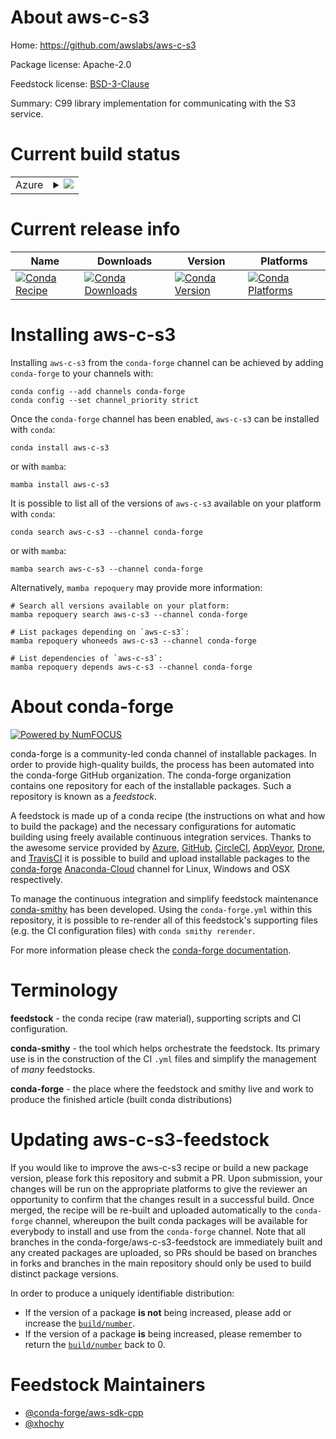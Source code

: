 About aws-c-s3
==============

Home: https://github.com/awslabs/aws-c-s3

Package license: Apache-2.0

Feedstock license: [BSD-3-Clause](https://github.com/conda-forge/aws-c-s3-feedstock/blob/main/LICENSE.txt)

Summary: C99 library implementation for communicating with the S3 service.

Current build status
====================


<table>
    
  <tr>
    <td>Azure</td>
    <td>
      <details>
        <summary>
          <a href="https://dev.azure.com/conda-forge/feedstock-builds/_build/latest?definitionId=&branchName=main">
            <img src="https://dev.azure.com/conda-forge/feedstock-builds/_apis/build/status/aws-c-s3-feedstock?branchName=main">
          </a>
        </summary>
        <table>
          <thead><tr><th>Variant</th><th>Status</th></tr></thead>
          <tbody><tr>
              <td>linux_64_openssl1.1.1</td>
              <td>
                <a href="https://dev.azure.com/conda-forge/feedstock-builds/_build/latest?definitionId=&branchName=main">
                  <img src="https://dev.azure.com/conda-forge/feedstock-builds/_apis/build/status/aws-c-s3-feedstock?branchName=main&jobName=linux&configuration=linux%20linux_64_openssl1.1.1" alt="variant">
                </a>
              </td>
            </tr><tr>
              <td>linux_64_openssl3</td>
              <td>
                <a href="https://dev.azure.com/conda-forge/feedstock-builds/_build/latest?definitionId=&branchName=main">
                  <img src="https://dev.azure.com/conda-forge/feedstock-builds/_apis/build/status/aws-c-s3-feedstock?branchName=main&jobName=linux&configuration=linux%20linux_64_openssl3" alt="variant">
                </a>
              </td>
            </tr><tr>
              <td>linux_aarch64_openssl1.1.1</td>
              <td>
                <a href="https://dev.azure.com/conda-forge/feedstock-builds/_build/latest?definitionId=&branchName=main">
                  <img src="https://dev.azure.com/conda-forge/feedstock-builds/_apis/build/status/aws-c-s3-feedstock?branchName=main&jobName=linux&configuration=linux%20linux_aarch64_openssl1.1.1" alt="variant">
                </a>
              </td>
            </tr><tr>
              <td>linux_aarch64_openssl3</td>
              <td>
                <a href="https://dev.azure.com/conda-forge/feedstock-builds/_build/latest?definitionId=&branchName=main">
                  <img src="https://dev.azure.com/conda-forge/feedstock-builds/_apis/build/status/aws-c-s3-feedstock?branchName=main&jobName=linux&configuration=linux%20linux_aarch64_openssl3" alt="variant">
                </a>
              </td>
            </tr><tr>
              <td>linux_ppc64le_openssl1.1.1</td>
              <td>
                <a href="https://dev.azure.com/conda-forge/feedstock-builds/_build/latest?definitionId=&branchName=main">
                  <img src="https://dev.azure.com/conda-forge/feedstock-builds/_apis/build/status/aws-c-s3-feedstock?branchName=main&jobName=linux&configuration=linux%20linux_ppc64le_openssl1.1.1" alt="variant">
                </a>
              </td>
            </tr><tr>
              <td>linux_ppc64le_openssl3</td>
              <td>
                <a href="https://dev.azure.com/conda-forge/feedstock-builds/_build/latest?definitionId=&branchName=main">
                  <img src="https://dev.azure.com/conda-forge/feedstock-builds/_apis/build/status/aws-c-s3-feedstock?branchName=main&jobName=linux&configuration=linux%20linux_ppc64le_openssl3" alt="variant">
                </a>
              </td>
            </tr><tr>
              <td>osx_64</td>
              <td>
                <a href="https://dev.azure.com/conda-forge/feedstock-builds/_build/latest?definitionId=&branchName=main">
                  <img src="https://dev.azure.com/conda-forge/feedstock-builds/_apis/build/status/aws-c-s3-feedstock?branchName=main&jobName=osx&configuration=osx%20osx_64_" alt="variant">
                </a>
              </td>
            </tr><tr>
              <td>osx_arm64</td>
              <td>
                <a href="https://dev.azure.com/conda-forge/feedstock-builds/_build/latest?definitionId=&branchName=main">
                  <img src="https://dev.azure.com/conda-forge/feedstock-builds/_apis/build/status/aws-c-s3-feedstock?branchName=main&jobName=osx&configuration=osx%20osx_arm64_" alt="variant">
                </a>
              </td>
            </tr><tr>
              <td>win_64</td>
              <td>
                <a href="https://dev.azure.com/conda-forge/feedstock-builds/_build/latest?definitionId=&branchName=main">
                  <img src="https://dev.azure.com/conda-forge/feedstock-builds/_apis/build/status/aws-c-s3-feedstock?branchName=main&jobName=win&configuration=win%20win_64_" alt="variant">
                </a>
              </td>
            </tr>
          </tbody>
        </table>
      </details>
    </td>
  </tr>
</table>

Current release info
====================

| Name | Downloads | Version | Platforms |
| --- | --- | --- | --- |
| [![Conda Recipe](https://img.shields.io/badge/recipe-aws--c--s3-green.svg)](https://anaconda.org/conda-forge/aws-c-s3) | [![Conda Downloads](https://img.shields.io/conda/dn/conda-forge/aws-c-s3.svg)](https://anaconda.org/conda-forge/aws-c-s3) | [![Conda Version](https://img.shields.io/conda/vn/conda-forge/aws-c-s3.svg)](https://anaconda.org/conda-forge/aws-c-s3) | [![Conda Platforms](https://img.shields.io/conda/pn/conda-forge/aws-c-s3.svg)](https://anaconda.org/conda-forge/aws-c-s3) |

Installing aws-c-s3
===================

Installing `aws-c-s3` from the `conda-forge` channel can be achieved by adding `conda-forge` to your channels with:

```
conda config --add channels conda-forge
conda config --set channel_priority strict
```

Once the `conda-forge` channel has been enabled, `aws-c-s3` can be installed with `conda`:

```
conda install aws-c-s3
```

or with `mamba`:

```
mamba install aws-c-s3
```

It is possible to list all of the versions of `aws-c-s3` available on your platform with `conda`:

```
conda search aws-c-s3 --channel conda-forge
```

or with `mamba`:

```
mamba search aws-c-s3 --channel conda-forge
```

Alternatively, `mamba repoquery` may provide more information:

```
# Search all versions available on your platform:
mamba repoquery search aws-c-s3 --channel conda-forge

# List packages depending on `aws-c-s3`:
mamba repoquery whoneeds aws-c-s3 --channel conda-forge

# List dependencies of `aws-c-s3`:
mamba repoquery depends aws-c-s3 --channel conda-forge
```


About conda-forge
=================

[![Powered by
NumFOCUS](https://img.shields.io/badge/powered%20by-NumFOCUS-orange.svg?style=flat&colorA=E1523D&colorB=007D8A)](https://numfocus.org)

conda-forge is a community-led conda channel of installable packages.
In order to provide high-quality builds, the process has been automated into the
conda-forge GitHub organization. The conda-forge organization contains one repository
for each of the installable packages. Such a repository is known as a *feedstock*.

A feedstock is made up of a conda recipe (the instructions on what and how to build
the package) and the necessary configurations for automatic building using freely
available continuous integration services. Thanks to the awesome service provided by
[Azure](https://azure.microsoft.com/en-us/services/devops/), [GitHub](https://github.com/),
[CircleCI](https://circleci.com/), [AppVeyor](https://www.appveyor.com/),
[Drone](https://cloud.drone.io/welcome), and [TravisCI](https://travis-ci.com/)
it is possible to build and upload installable packages to the
[conda-forge](https://anaconda.org/conda-forge) [Anaconda-Cloud](https://anaconda.org/)
channel for Linux, Windows and OSX respectively.

To manage the continuous integration and simplify feedstock maintenance
[conda-smithy](https://github.com/conda-forge/conda-smithy) has been developed.
Using the ``conda-forge.yml`` within this repository, it is possible to re-render all of
this feedstock's supporting files (e.g. the CI configuration files) with ``conda smithy rerender``.

For more information please check the [conda-forge documentation](https://conda-forge.org/docs/).

Terminology
===========

**feedstock** - the conda recipe (raw material), supporting scripts and CI configuration.

**conda-smithy** - the tool which helps orchestrate the feedstock.
                   Its primary use is in the construction of the CI ``.yml`` files
                   and simplify the management of *many* feedstocks.

**conda-forge** - the place where the feedstock and smithy live and work to
                  produce the finished article (built conda distributions)


Updating aws-c-s3-feedstock
===========================

If you would like to improve the aws-c-s3 recipe or build a new
package version, please fork this repository and submit a PR. Upon submission,
your changes will be run on the appropriate platforms to give the reviewer an
opportunity to confirm that the changes result in a successful build. Once
merged, the recipe will be re-built and uploaded automatically to the
`conda-forge` channel, whereupon the built conda packages will be available for
everybody to install and use from the `conda-forge` channel.
Note that all branches in the conda-forge/aws-c-s3-feedstock are
immediately built and any created packages are uploaded, so PRs should be based
on branches in forks and branches in the main repository should only be used to
build distinct package versions.

In order to produce a uniquely identifiable distribution:
 * If the version of a package **is not** being increased, please add or increase
   the [``build/number``](https://docs.conda.io/projects/conda-build/en/latest/resources/define-metadata.html#build-number-and-string).
 * If the version of a package **is** being increased, please remember to return
   the [``build/number``](https://docs.conda.io/projects/conda-build/en/latest/resources/define-metadata.html#build-number-and-string)
   back to 0.

Feedstock Maintainers
=====================

* [@conda-forge/aws-sdk-cpp](https://github.com/conda-forge/aws-sdk-cpp/)
* [@xhochy](https://github.com/xhochy/)

